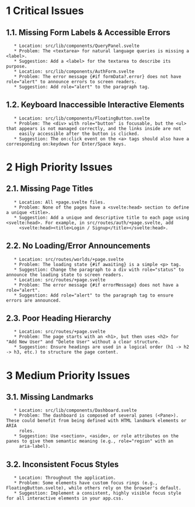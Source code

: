 # 1 Critical Issues

## 1.1. Missing Form Labels & Accessible Errors

       * Location: src/lib/components/QueryPanel.svelte
       * Problem: The <textarea> for natural language queries is missing a <label>.
       * Suggestion: Add a <label> for the textarea to describe its purpose.
       * Location: src/lib/components/AuthForm.svelte
       * Problem: The error message {#if formData?.error} does not have role="alert" to announce errors to screen readers.
       * Suggestion: Add role="alert" to the paragraph tag.

## 1.2. Keyboard Inaccessible Interactive Elements

       * Location: src/lib/components/FloatingButton.svelte
       * Problem: The <div> with role="button" is focusable, but the <ul> that appears is not managed correctly, and the links inside are not
         easily accessible after the button is clicked.
       * Suggestion: The on:click event on the <a> tags should also have a corresponding on:keydown for Enter/Space keys.

# 2 High Priority Issues

## 2.1. Missing Page Titles

       * Location: All +page.svelte files.
       * Problem: None of the pages have a <svelte:head> section to define a unique <title>.
       * Suggestion: Add a unique and descriptive title to each page using <svelte:head>. For example, in src/routes/auth/+page.svelte, add
         <svelte:head><title>Login / Signup</title></svelte:head>.

## 2.2. No Loading/Error Announcements

       * Location: src/routes/worlds/+page.svelte
       * Problem: The loading state {#if awaiting} is a simple <p> tag.
       * Suggestion: Change the paragraph to a div with role="status" to announce the loading state to screen readers.
       * Location: src/routes/+page.svelte
       * Problem: The error message {#if errorMessage} does not have a role="alert".
       * Suggestion: Add role="alert" to the paragraph tag to ensure errors are announced.

## 2.3. Poor Heading Hierarchy

       * Location: src/routes/+page.svelte
       * Problem: The page starts with an <h1>, but then uses <h2> for "Add New User" and "Delete User" without a clear structure.
       * Suggestion: Ensure headings are used in a logical order (h1 -> h2 -> h3, etc.) to structure the page content.

# 3 Medium Priority Issues

## 3.1. Missing Landmarks

       * Location: src/lib/components/Dashboard.svelte
       * Problem: The dashboard is composed of several panes (<Pane>). These could benefit from being defined with HTML landmark elements or ARIA
         roles.
       * Suggestion: Use <section>, <aside>, or role attributes on the panes to give them semantic meaning (e.g., role="region" with an
         aria-label).

## 3.2. Inconsistent Focus Styles

       * Location: Throughout the application.
       * Problem: Some elements have custom focus rings (e.g., FloatingButton.svelte), while others rely on the browser's default.
       * Suggestion: Implement a consistent, highly visible focus style for all interactive elements in your app.css.
